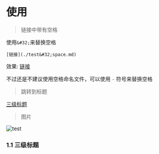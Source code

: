 # 使用

>链接中带有空格

使用`&#32;`来替换空格

```
[链接](./test&#32;space.md)
```
效果:
[链接](./test&#32;space.md)

不过还是不建议使用空格命名文件，可以使用 `-` 符号来替换空格

>跳转到标题

[三级标题](#11-三级标题)


>图片

![test](./images/efcore1.jpg)


### 1.1 三级标题


